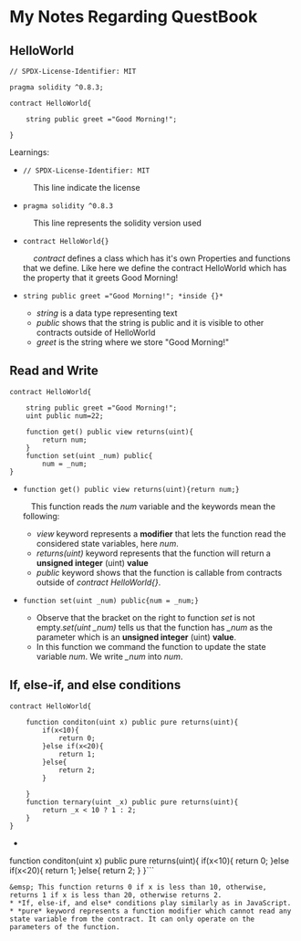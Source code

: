 # My Notes Regarding QuestBook
## HelloWorld 
```
// SPDX-License-Identifier: MIT

pragma solidity ^0.8.3;

contract HelloWorld{
    
    string public greet ="Good Morning!";

}
```  
Learnings: 
* ```// SPDX-License-Identifier: MIT```    
  
  &emsp; This line indicate the license
* ```pragma solidity ^0.8.3```  
  
  &emsp; This line represents the solidity version used
* ```contract HelloWorld{}  ```
  
  &emsp; *contract* defines a class which has it's own Properties and functions that we define. Like here we define the contract HelloWorld which has the property that it greets Good Morning!
* ```string public greet ="Good Morning!"; *inside {}*```
  * *string* is a data type representing text
  * *public* shows that the string is public and it is visible to other contracts outside of HelloWorld
  * *greet* is the string where we store "Good Morning!"

## Read and Write
```
contract HelloWorld{
    
    string public greet ="Good Morning!";
    uint public num=22; 

    function get() public view returns(uint){
        return num;
    }
    function set(uint _num) public{
        num = _num;
}
```
* ```function get() public view returns(uint){return num;}  ```
    
    &emsp;This function reads the *num* variable and the keywords mean the following:
    * *view* keyword represents a **modifier** that lets the function read the considered state variables, here *num*.
    * *returns(uint)* keyword represents that the function will return a **unsigned integer** (uint) **value** 
    * *public* keyword shows that the function is callable from contracts outside of *contract HelloWorld{}*.
* ```function set(uint _num) public{num = _num;}```  
   
   * Observe that the bracket on the right to function *set* is not empty.*set(uint _num)* tells us that the function has *_num* as the parameter which is an **unsigned integer** (uint) **value**.
    * In this function we command the function to update the state variable *num*. We write *_num* into *num*.

## If, else-if, and else conditions
```
contract HelloWorld{
    
    function conditon(uint x) public pure returns(uint){
        if(x<10){
            return 0;
        }else if(x<20){
            return 1;
        }else{
            return 2;
        }

    }
    function ternary(uint _x) public pure returns(uint){
        return _x < 10 ? 1 : 2;
    }
}
```
* ```
function conditon(uint x) public pure returns(uint){
        if(x<10){
            return 0;
        }else if(x<20){
            return 1;
        }else{
            return 2;
        }
}```   
    
    &emsp; This function returns 0 if x is less than 10, otherwise, returns 1 if x is less than 20, otherwise returns 2.
    * *If, else-if, and else* conditions play similarly as in JavaScript.
    * *pure* keyword represents a function modifier which cannot read any state variable from the contract. It can only operate on the parameters of the function. 
    
